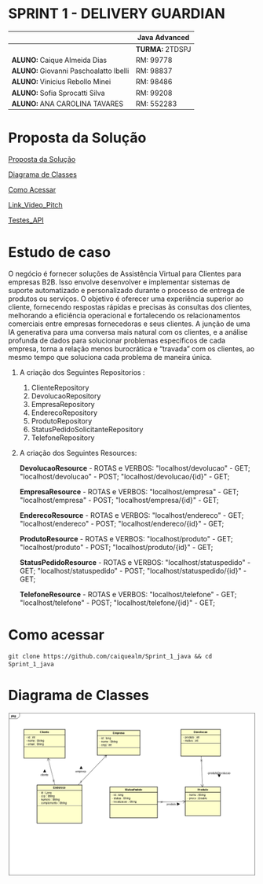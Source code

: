 # SPRINT 1 - DELIVERY GUARDIAN

|          | **Java Advanced** |
|------------------------------------------|-------------------|
|| **TURMA:** 2TDSPJ |
| **ALUNO:** Caique Almeida Dias | RM: 99778        |
| **ALUNO:** Giovanni Paschoalatto Ibelli | RM: 98837     |
| **ALUNO:** Vinicius Rebollo Minei | RM: 98486         |
| **ALUNO:** Sofia Sprocatti Silva | RM: 99208        |
| **ALUNO:** ANA CAROLINA TAVARES | RM: 552283       |


# Proposta da Solução


[Proposta da Solução ](#_Proposta_da_Solução)

[Diagrama de Classes ](#_Diagrama_de_Classes)

[Como Acessar ](#_Como_Acessar)

[Link_Video_Pitch](#_Link_Video_Pitch)

[Testes_API](#_Testes_API)

<a id="#_Proposta_da_Solução"></a>

# Estudo de caso


O negócio é fornecer soluções de Assistência Virtual para Clientes para
empresas B2B. Isso envolve desenvolver e implementar sistemas de suporte
automatizado e personalizado durante o processo de entrega de produtos ou
serviços. O objetivo é oferecer uma experiência superior ao cliente, fornecendo
respostas rápidas e precisas às consultas dos clientes, melhorando a eficiência
operacional e fortalecendo os relacionamentos comerciais entre empresas
fornecedoras e seus clientes.
A junção de uma IA generativa para uma conversa mais natural com os
clientes, e a análise profunda de dados para solucionar problemas específicos
de cada empresa, torna a relação menos burocrática e “travada” com os
clientes, ao mesmo tempo que soluciona cada problema de maneira única.


1. A criação dos Seguintes Repositorios :

   1. ClienteRepository
   2. DevolucaoRepository
   3. EmpresaRepository
   4. EnderecoRepository
   5. ProdutoRepository
   6. StatusPedidoSolicitanteRepository
   7. TelefoneRepository

5. A criação dos Seguintes Resources:

   **DevolucaoResource** - ROTAS e VERBOS:
   "localhost/devolucao" - GET;
   "localhost/devolucao" - POST;
   "localhost/devolucao/{id}" - GET;
   
   **EmpresaResource** - ROTAS e VERBOS:
   "localhost/empresa" - GET;
   "localhost/empresa" - POST;
   "localhost/empresa/{id}" - GET;
   
   **EnderecoResource** - ROTAS e VERBOS:
   "localhost/endereco" - GET;
   "localhost/endereco" - POST;
   "localhost/endereco/{id}" - GET;

   **ProdutoResource** - ROTAS e VERBOS:
   "localhost/produto" - GET;
   "localhost/produto" - POST;
   "localhost/produto/{id}" - GET;
   
   **StatusPedidoResource** - ROTAS e VERBOS:
   "localhost/statuspedido" - GET;
   "localhost/statuspedido" - POST;
   "localhost/statuspedido/{id}" - GET;
   
   **TelefoneResource** - ROTAS e VERBOS:
   "localhost/telefone" - GET;
   "localhost/telefone" - POST;
   "localhost/telefone/{id}" - GET;
   

<a id="#_Como_Acessar"></a>

# Como acessar
```shell
git clone https://github.com/caiquealm/Sprint_1_java && cd Sprint_1_java 
```

<a id="_Diagrama_de_Classes"></a>

# Diagrama de Classes
![foto-diagrama.PNG](diagrama_de_classe%2Ffoto-diagrama.PNG)

